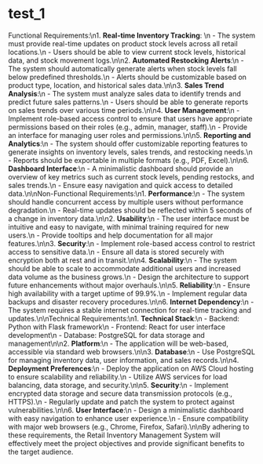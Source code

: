 # test_1

Functional Requirements:\n1. **Real-time Inventory Tracking**: \n   - The system must provide real-time updates on product stock levels across all retail locations.\n   - Users should be able to view current stock levels, historical data, and stock movement logs.\n\n2. **Automated Restocking Alerts**:\n   - The system should automatically generate alerts when stock levels fall below predefined thresholds.\n   - Alerts should be customizable based on product type, location, and historical sales data.\n\n3. **Sales Trend Analysis**:\n   - The system must analyze sales data to identify trends and predict future sales patterns.\n   - Users should be able to generate reports on sales trends over various time periods.\n\n4. **User Management**:\n   - Implement role-based access control to ensure that users have appropriate permissions based on their roles (e.g., admin, manager, staff).\n   - Provide an interface for managing user roles and permissions.\n\n5. **Reporting and Analytics**:\n   - The system should offer customizable reporting features to generate insights on inventory levels, sales trends, and restocking needs.\n   - Reports should be exportable in multiple formats (e.g., PDF, Excel).\n\n6. **Dashboard Interface**:\n   - A minimalistic dashboard should provide an overview of key metrics such as current stock levels, pending restocks, and sales trends.\n   - Ensure easy navigation and quick access to detailed data.\n\nNon-Functional Requirements:\n1. **Performance**:\n   - The system should handle concurrent access by multiple users without performance degradation.\n   - Real-time updates should be reflected within 5 seconds of a change in inventory data.\n\n2. **Usability**:\n   - The user interface must be intuitive and easy to navigate, with minimal training required for new users.\n   - Provide tooltips and help documentation for all major features.\n\n3. **Security**:\n   - Implement role-based access control to restrict access to sensitive data.\n   - Ensure all data is stored securely with encryption both at rest and in transit.\n\n4. **Scalability**:\n   - The system should be able to scale to accommodate additional users and increased data volume as the business grows.\n   - Design the architecture to support future enhancements without major overhauls.\n\n5. **Reliability**:\n   - Ensure high availability with a target uptime of 99.9%.\n   - Implement regular data backups and disaster recovery procedures.\n\n6. **Internet Dependency**:\n   - The system requires a stable internet connection for real-time tracking and updates.\n\nTechnical Requirements:\n1. **Technical Stack**:\n   - Backend: Python with Flask framework\n   - Frontend: React for user interface development\n   - Database: PostgreSQL for data storage and management\n\n2. **Platform**:\n   - The application will be web-based, accessible via standard web browsers.\n\n3. **Database**:\n   - Use PostgreSQL for managing inventory data, user information, and sales records.\n\n4. **Deployment Preferences**:\n   - Deploy the application on AWS Cloud hosting to ensure scalability and reliability.\n   - Utilize AWS services for load balancing, data storage, and security.\n\n5. **Security**:\n   - Implement encrypted data storage and secure data transmission protocols (e.g., HTTPS).\n   - Regularly update and patch the system to protect against vulnerabilities.\n\n6. **User Interface**:\n   - Design a minimalistic dashboard with easy navigation to enhance user experience.\n   - Ensure compatibility with major web browsers (e.g., Chrome, Firefox, Safari).\n\nBy adhering to these requirements, the Retail Inventory Management System will effectively meet the project objectives and provide significant benefits to the target audience.
